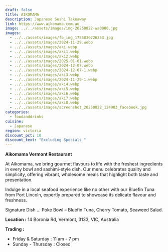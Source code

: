 ```yaml
---
draft: false
title: AIKOMAMA
description: Japanese Sushi Takeaway
link: https://www.aikomama.com.au
image: ../../assets/images/img-20250822-wa0000.jpg
images:
  - ../../assets/images/fb_img_1755830726353.jpg
  - ../../assets/images/2024-11-29.webp
  - ../../assets/images/aki.webp
  - ../../assets/images/aki1.webp
  - ../../assets/images/aki2.webp
  - ../../assets/images/2025-01-01.webp
  - ../../assets/images/2024-12-07.webp
  - ../../assets/images/2024-12-07-1.webp
  - ../../assets/images/aki3.webp
  - ../../assets/images/2024-11-29-1.webp
  - ../../assets/images/aki4.webp
  - ../../assets/images/aki5.webp
  - ../../assets/images/aki6.webp
  - ../../assets/images/aki7.webp
  - ../../assets/images/aki8.webp
  - ../../assets/images/screenshot_20250822_124903_facebook.jpg
categories:
  - foodanddrinks
cuisine:
  - Japanese
region: victoria
discount_pct: 10
discount_text: "Excluding Specials "
---
```

**Aikomama Vermont Restaurant**

At Aikomama, we bring gourmet flavours to life with the freshest ingredients in every bowl and sashimi-style dish. Our menu celebrates quality and simplicity, offering vibrant, wholesome meals that highlight both taste and presentation.

Indulge in a local seafood experience like no other with our Bluefin Tuna from Port Lincoln, expertly prepared to showcase its delicate flavour and freshness.

Signature Dish ... Poke Bowl – Bluefin Tuna, Cherry Tomato, Seaweed Salad.

**Location :** 14 Boronia Rd, Vermont, 3133, VIC, Australia

**Trading :**

* Friday & Saturday : 11 am - 7 pm
* Sunday - Thursday : Closed
